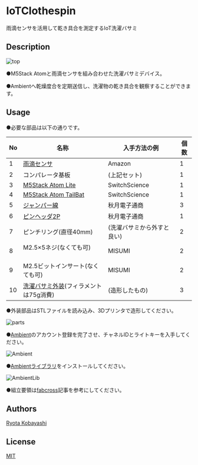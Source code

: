 # IoTClothespin
雨滴センサを活用して乾き具合を測定するIoT洗濯バサミ

## Description
![top](https://user-images.githubusercontent.com/30834673/108352783-b113f480-722a-11eb-8f33-5d41ff6e77c6.jpg)

●M5Stack Atomと雨滴センサを組み合わせた洗濯バサミデバイス。

●Ambientへ乾燥度合を定期送信し、洗濯物の乾き具合を観察することができます。

## Usage
●必要な部品は以下の通りです。

|  No  |      名称              | 入手方法の例　  |  個数  |
| ---- | ---- | ---- | ---- |
|  1   |  [雨滴センサ](www.amazon.co.jp/dp/B01N1GOC7S)            　　　 | Amazon　|  1     |
|  2   |  コンパレータ基板       | (上記セット)　|  1    |
|  3   |  [M5Stack Atom Lite](https://www.switch-science.com/catalog/6262/)     | SwitchScience　|  1  |
|  4   |  [M5Stack Atom TailBat](https://www.switch-science.com/catalog/6348/)  | SwitchScience　|  1  |
|  5   |  [ジャンパー線](https://akizukidenshi.com/catalog/g/gC-05371/)           | 秋月電子通商　|  3  |
|  6   |  [ピンヘッダ2P](https://akizukidenshi.com/catalog/g/gC-08593/)        　　| 秋月電子通商　|  1  |
|  7   |  ピンチリング(直径40mm)　　　       　　　　| (洗濯バサミから外すと良い)　|  2  |
|  8   |  M2.5×5ネジ(なくても可)  　　　　| MISUMI　|  2  |
|  9   |  M2.5ビットインサート(なくても可) | MISUMI　|  2  |
|  10  |  [洗濯バサミ外装](https://github.com/CH1H160/IoTClothespin/tree/main/STL)(フィラメントは75g消費)           | (造形したもの)　|  3  |

●外装部品はSTLファイルを読み込み、3Dプリンタで造形してください。

![parts](https://user-images.githubusercontent.com/30834673/108585584-9194dd00-738c-11eb-9764-bcdf75ab78b8.jpeg)

●[Ambient](https://ambidata.io/)のアカウント登録を完了させ、チャネルIDとライトキーを入手してください。


![Ambient](https://user-images.githubusercontent.com/30834673/108611892-8098aa00-7426-11eb-847f-eb5601916f5b.JPG)

●[Ambientライブラリ](https://ambidata.io/docs/esp8266/)をインストールしてください。

![AmbientLib](https://user-images.githubusercontent.com/30834673/108611917-c5244580-7426-11eb-9bf8-66e4cdbb9003.JPG)


●組立要領は[fabcross](https://fabcross.jp/category/make/mobility/20210312_iot_device.html)記事を参考にしてください。

## Authors
[Ryota Kobayashi](https://protopedia.net/prototyper/ryotakobayashi)

## License
[MIT](https://github.com/CH1H160/IoTClothespin/blob/main/LICENSE)
